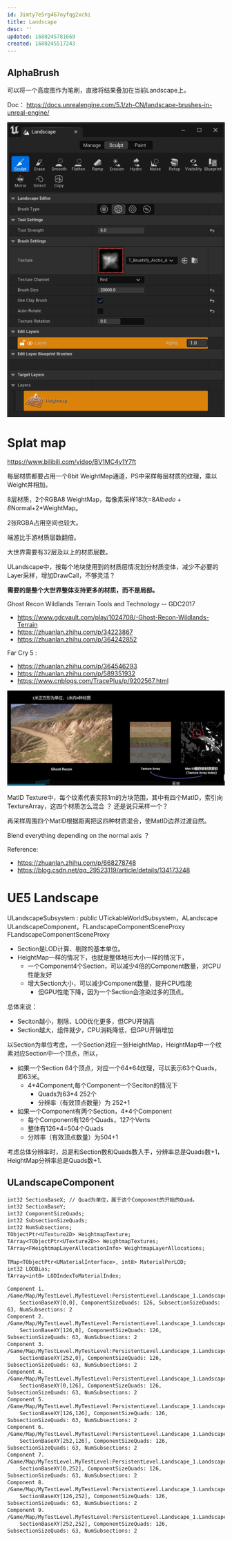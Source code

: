 ```yaml
---
id: 3imty7e5rg467oyfqg2xchi
title: Landscape
desc: ''
updated: 1680245781669
created: 1680245517243
---
```

## AlphaBrush
可以将一个高度图作为笔刷，直接将结果叠加在当前Landscape上。

Doc：
https://docs.unrealengine.com/5.1/zh-CN/landscape-brushes-in-unreal-engine/

![](assets/images/AlphaBrush.png)

# Splat map

https://www.bilibili.com/video/BV1MC4y1Y7ft

每层材质都要占用一个8bit WeightMap通道，PS中采样每层材质的纹理，乘以Weight并相加。

8层材质，2个RGBA8 WeightMap，每像素采样18次=8*Albedo + 8*Normal+2*WeightMap。

2张RGBA占用空间也较大。

端游比手游材质层数翻倍。

大世界需要有32层及以上的材质层数。

ULandscape中，按每个地块使用到的材质层情况划分材质变体，减少不必要的Layer采样，增加DrawCall，不够灵活？

**需要的是整个大世界整体支持更多的材质，而不是局部。**

Ghost Recon Wildlands Terrain Tools and Technology -- GDC2017
* https://www.gdcvault.com/play/1024708/-Ghost-Recon-Wildlands-Terrain
* https://zhuanlan.zhihu.com/p/34223867
* https://zhuanlan.zhihu.com/p/364242852

Far Cry 5 :
* https://zhuanlan.zhihu.com/p/364546293
* https://zhuanlan.zhihu.com/p/589351932
* https://www.cnblogs.com/TracePlus/p/9202567.html

![LS_MatID](../assets/UE/LS_MatID.png)

MatID Texture中，每个纹素代表实际1m的方块范围，其中有四个MatID，索引向TextureArray，这四个材质怎么混合 ？ 还是说只采样一个？

再采样周围四个MatID根据距离把这四种材质混合，使MatID边界过渡自然。

Blend everything depending on the normal axis ？


Reference:
* https://zhuanlan.zhihu.com/p/668278748
* https://blog.csdn.net/qq_29523119/article/details/134173248


# UE5 Landscape 

ULandscapeSubsystem : public UTickableWorldSubsystem，ALandscape
ULandscapeComponent，FLandscapeComponentSceneProxy
FLandscapeComponentSceneProxy

* Section是LOD计算、剔除的基本单位。
* HeightMap一样的情况下，也就是整体地形大小一样的情况下，
  * 一个Component4个Section，可以减少4倍的Component数量，对CPU性能友好
  * 增大Section大小，可以减少Component数量，提升CPU性能
    * 但GPU性能下降，因为一个Section会渲染过多的顶点。

总体来说：
* Seciton越小，剔除、LOD优化更多，但CPU开销高
* Section越大，组件就少，CPU消耗降低，但GPU开销增加

以Section为单位考虑，一个Section对应一张HeightMap，HeightMap中一个纹素对应Section中一个顶点，所以，
* 如果一个Section 64个顶点，对应一个64*64纹理，可以表示63个Quads，即63米。
  * 4*4Component,每个Component一个Seciton的情况下
    * Quads为63*4 252个
    * 分辨率（有效顶点数量）为 252+1
* 如果一个Component有两个Section，4*4个Component
  * 每个Component有126个Quads，127个Verts
  * 整体有126*4=504个Quads
  * 分辨率（有效顶点数量）为504+1

考虑总体分辨率时，总是和Section数和Quads数入手，分辨率总是Quads数+1，HeightMap分辨率总是Quads数+1.

## ULandscapeComponent
```
int32 SectionBaseX; // Quad为单位，属于这个Component的开始的Quad。
int32 SectionBaseY;
int32 ComponentSizeQuads;
int32 SubsectionSizeQuads;
int32 NumSubsections;
TObjectPtr<UTexture2D> HeightmapTexture;
TArray<TObjectPtr<UTexture2D>> WeightmapTextures;
TArray<FWeightmapLayerAllocationInfo> WeightmapLayerAllocations;

TMap<TObjectPtr<UMaterialInterface>, int8> MaterialPerLOD;
int32 LODBias;
TArray<int8> LODIndexToMaterialIndex;
```

```
Component 1. /Game/Map/MyTestLevel.MyTestLevel:PersistentLevel.Landscape_1.LandscapeComponent_0
    SectionBaseXY[0,0], ComponentSizeQuads: 126, SubsectionSizeQuads: 63, NumSubsections: 2
Component 2. /Game/Map/MyTestLevel.MyTestLevel:PersistentLevel.Landscape_1.LandscapeComponent_1
    SectionBaseXY[126,0], ComponentSizeQuads: 126, SubsectionSizeQuads: 63, NumSubsections: 2
Component 3. /Game/Map/MyTestLevel.MyTestLevel:PersistentLevel.Landscape_1.LandscapeComponent_2
    SectionBaseXY[252,0], ComponentSizeQuads: 126, SubsectionSizeQuads: 63, NumSubsections: 2
Component 4. /Game/Map/MyTestLevel.MyTestLevel:PersistentLevel.Landscape_1.LandscapeComponent_3
    SectionBaseXY[0,126], ComponentSizeQuads: 126, SubsectionSizeQuads: 63, NumSubsections: 2
Component 5. /Game/Map/MyTestLevel.MyTestLevel:PersistentLevel.Landscape_1.LandscapeComponent_4
    SectionBaseXY[126,126], ComponentSizeQuads: 126, SubsectionSizeQuads: 63, NumSubsections: 2
Component 6. /Game/Map/MyTestLevel.MyTestLevel:PersistentLevel.Landscape_1.LandscapeComponent_5
    SectionBaseXY[252,126], ComponentSizeQuads: 126, SubsectionSizeQuads: 63, NumSubsections: 2
Component 7. /Game/Map/MyTestLevel.MyTestLevel:PersistentLevel.Landscape_1.LandscapeComponent_6
    SectionBaseXY[0,252], ComponentSizeQuads: 126, SubsectionSizeQuads: 63, NumSubsections: 2
Component 8. /Game/Map/MyTestLevel.MyTestLevel:PersistentLevel.Landscape_1.LandscapeComponent_7
    SectionBaseXY[126,252], ComponentSizeQuads: 126, SubsectionSizeQuads: 63, NumSubsections: 2
Component 9. /Game/Map/MyTestLevel.MyTestLevel:PersistentLevel.Landscape_1.LandscapeComponent_8
    SectionBaseXY[252,252], ComponentSizeQuads: 126, SubsectionSizeQuads: 63, NumSubsections: 2
```